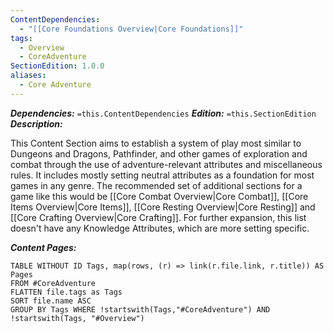 ```yaml
---
ContentDependencies:
  - "[[Core Foundations Overview|Core Foundations]]"
tags:
  - Overview
  - CoreAdventure
SectionEdition: 1.0.0
aliases:
  - Core Adventure
---
```

***Dependencies:*** `=this.ContentDependencies`
***Edition:*** `=this.SectionEdition`
***Description:***

This Content Section aims to establish a system of play most similar to Dungeons and Dragons, Pathfinder, and other games of exploration and combat through the use of adventure-relevant attributes and miscellaneous rules. It includes mostly setting neutral attributes as a foundation for most games in any genre. The recommended set of additional sections for a game like this would be [[Core Combat Overview|Core Combat]], [[Core Items Overview|Core Items]], [[Core Resting Overview|Core Resting]] and [[Core Crafting Overview|Core Crafting]]. For further expansion, this list doesn't have any Knowledge Attributes, which are more setting specific.

***Content Pages:***
```dataview
TABLE WITHOUT ID Tags, map(rows, (r) => link(r.file.link, r.title)) AS Pages
FROM #CoreAdventure  
FLATTEN file.tags as Tags
SORT file.name ASC
GROUP BY Tags WHERE !startswith(Tags,"#CoreAdventure") AND !startswith(Tags, "#Overview")
```